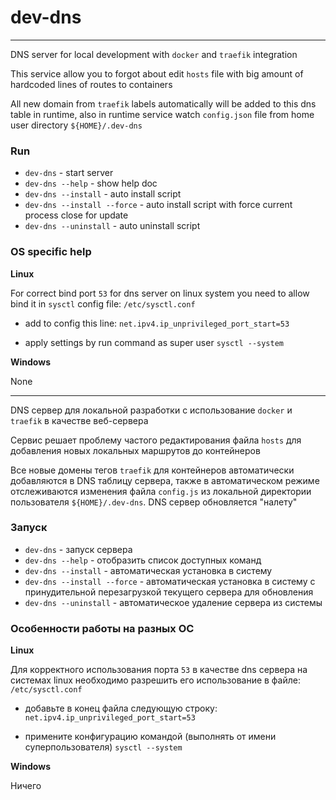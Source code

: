 # dev-dns

---

DNS server for local development with `docker` and `traefik` integration

This service allow you to forgot about edit `hosts` file with big amount of hardcoded lines of routes to containers

All new domain from `traefik` labels automatically will be added to this dns table in runtime, also in runtime service watch `config.json` file from home user directory `${HOME}/.dev-dns`

### Run

- `dev-dns` - start server
- `dev-dns --help` - show help doc
- `dev-dns --install` - auto install script
- `dev-dns --install --force` - auto install script with force current process close for update
- `dev-dns --uninstall` - auto uninstall script

### OS specific help

**Linux**

For correct bind port `53` for dns server on linux system you need to allow bind it in `sysctl` config file: `/etc/sysctl.conf`

- add to config this line: `net.ipv4.ip_unprivileged_port_start=53`

- apply settings by run command as super user `sysctl --system`

**Windows**

None

---

DNS сервер для локальной разработки с использование `docker` и `traefik` в качестве веб-сервера

Сервис решает проблему частого редактирования файла `hosts` для добавления новых локальных маршрутов до контейнеров

Все новые домены тегов `traefik` для контейнеров автоматически добавляются в DNS таблицу сервера, также в автоматическом режиме отслеживаются изменения файла `config.js` из локальной директории пользователя `${HOME}/.dev-dns`. DNS сервер обновляется "налету"

### Запуск

- `dev-dns` - запуск сервера
- `dev-dns --help` - отобразить список доступных команд
- `dev-dns --install` - автоматическая установка в систему
- `dev-dns --install --force` - автоматическая установка в систему с принудительной перезагрузкой текущего сервера для обновления
- `dev-dns --uninstall` - автоматическое удаление сервера из системы

### Особенности работы на разных ОС

**Linux**

Для корректного использования порта `53` в качестве dns сервера на системах linux необходимо разрешить его использование в файле: `/etc/sysctl.conf`

- добавьте в конец файла следующую строку: `net.ipv4.ip_unprivileged_port_start=53`

- примените конфигурацию командой (выполнять от имени суперпользователя) `sysctl --system`

**Windows**

Ничего
